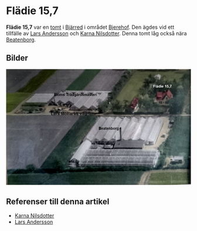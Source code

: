 # Flädie 15,7

**Flädie 15,7** var en [tomt](tomt) i [Bjärred](bjärred) i området [Bjerehof](bjerehof). Den ägdes vid ett tillfälle av [Lars Andersson](lars%20andersson) och [Karna Nilsdotter](karna%20nilsdotter). Denna tomt låg också nära [Beatenborg](beatenborg).

## Bilder

![beatenborg_001](images/beatenborg_001.jpg)

## Referenser till denna artikel

* [Karna Nilsdotter](karna%20nilsdotter)
* [Lars Andersson](lars%20andersson)
